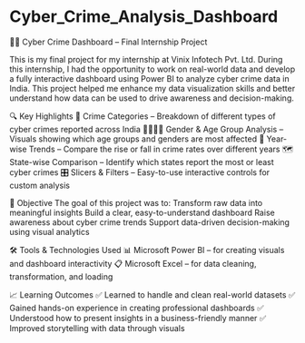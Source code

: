 # Cyber_Crime_Analysis_Dashboard

🕵️‍♀️ Cyber Crime Dashboard – Final Internship Project

This is my final project for my internship at Vinix Infotech Pvt. Ltd.
During this internship, I had the opportunity to work on real-world data and develop a fully interactive dashboard using Power BI to analyze cyber crime data in India. This project helped me enhance my data visualization skills and better understand how data can be used to drive awareness and decision-making.

🔍 Key Highlights
  📌 Crime Categories – Breakdown of different types of cyber crimes reported across India
  👨‍👩‍👧‍👦 Gender & Age Group Analysis – Visuals showing which age groups and genders are most affected
  📅 Year-wise Trends – Compare the rise or fall in crime rates over different years
  🗺️ State-wise Comparison – Identify which states report the most or least cyber crimes
  🎛️ Slicers & Filters – Easy-to-use interactive controls for custom analysis

🎯 Objective
  The goal of this project was to:
    Transform raw data into meaningful insights
    Build a clear, easy-to-understand dashboard
    Raise awareness about cyber crime trends
    Support data-driven decision-making using visual analytics

🛠️ Tools & Technologies Used
  📊 Microsoft Power BI – for creating visuals and dashboard interactivity
  📋 Microsoft Excel – for data cleaning, transformation, and loading

📈 Learning Outcomes
  ✅ Learned to handle and clean real-world datasets
  ✅ Gained hands-on experience in creating professional dashboards
  ✅ Understood how to present insights in a business-friendly manner
  ✅ Improved storytelling with data through visuals



